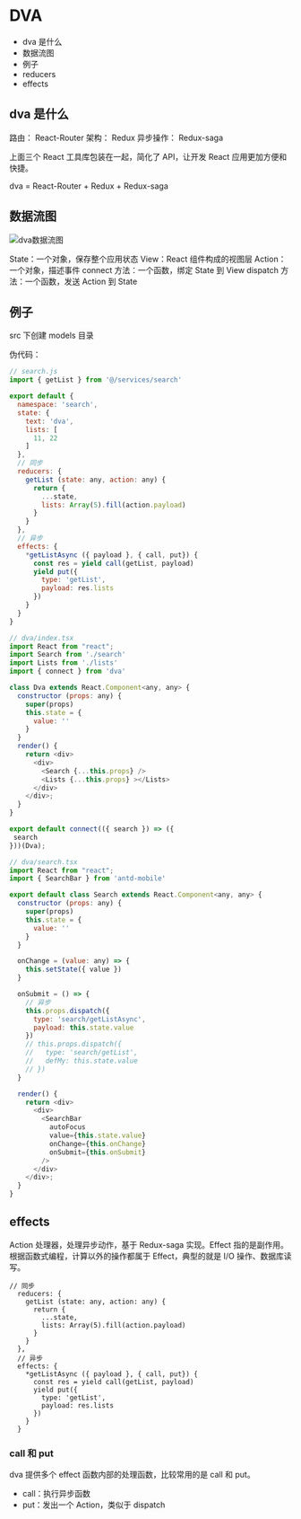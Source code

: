 # DVA
- dva 是什么
- 数据流图
- 例子
- reducers
- effects

## dva 是什么
路由： React-Router
架构： Redux
异步操作： Redux-saga

上面三个 React 工具库包装在一起，简化了 API，让开发 React 应用更加方便和快捷。

dva = React-Router + Redux + Redux-saga

## 数据流图
![dva数据流图](https://zos.alipayobjects.com/rmsportal/hUFIivoOFjVmwNXjjfPE.png)

State：一个对象，保存整个应用状态
View：React 组件构成的视图层
Action：一个对象，描述事件
connect 方法：一个函数，绑定 State 到 View
dispatch 方法：一个函数，发送 Action 到 State

## 例子
src 下创建 models 目录

伪代码：
```javascript
// search.js 
import { getList } from '@/services/search'

export default {
  namespace: 'search',
  state: {
    text: 'dva',
    lists: [
      11, 22
    ]
  },
  // 同步
  reducers: {
    getList (state: any, action: any) {
      return {
        ...state,
        lists: Array(5).fill(action.payload)
      }
    }
  },
  // 异步
  effects: {
    *getListAsync ({ payload }, { call, put}) {
      const res = yield call(getList, payload)
      yield put({
        type: 'getList',
        payload: res.lists
      })
    }
  }
}

// dva/index.tsx
import React from "react";
import Search from './search'
import Lists from './lists'
import { connect } from 'dva'

class Dva extends React.Component<any, any> {
  constructor (props: any) {
    super(props)
    this.state = {
      value: ''
    }
  }
  render() {
    return <div>
      <div>
        <Search {...this.props} />
        <Lists {...this.props} ></Lists>
      </div>
    </div>;
  }
}

export default connect(({ search }) => ({
 search
}))(Dva);

// dva/search.tsx
import React from "react";
import { SearchBar } from 'antd-mobile'

export default class Search extends React.Component<any, any> {
  constructor (props: any) {
    super(props)
    this.state = {
      value: ''
    }
  }

  onChange = (value: any) => {
    this.setState({ value })
  }

  onSubmit = () => {
    // 异步
    this.props.dispatch({
      type: 'search/getListAsync',
      payload: this.state.value
    })
    // this.props.dispatch({
    //   type: 'search/getList',
    //   defMy: this.state.value
    // })
  }

  render() {
    return <div>
      <div>
        <SearchBar
          autoFocus
          value={this.state.value}
          onChange={this.onChange}
          onSubmit={this.onSubmit}
        />
      </div>
    </div>;
  }
}

```

## effects
Action 处理器，处理异步动作，基于 Redux-saga 实现。Effect 指的是副作用。根据函数式编程，计算以外的操作都属于 Effect，典型的就是 I/O 操作、数据库读写。

```
// 同步
  reducers: {
    getList (state: any, action: any) {
      return {
        ...state,
        lists: Array(5).fill(action.payload)
      }
    }
  },
  // 异步
  effects: {
    *getListAsync ({ payload }, { call, put}) {
      const res = yield call(getList, payload)
      yield put({
        type: 'getList',
        payload: res.lists
      })
    }
  }
```

### call 和 put
dva 提供多个 effect 函数内部的处理函数，比较常用的是 call 和 put。

- call：执行异步函数
- put：发出一个 Action，类似于 dispatch
